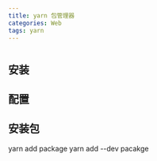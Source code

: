 ```yaml
---
title: yarn 包管理器
categories: Web
tags: yarn
---
```

# 

## 安装


## 配置


## 安装包
yarn add package
yarn add --dev pacakge 